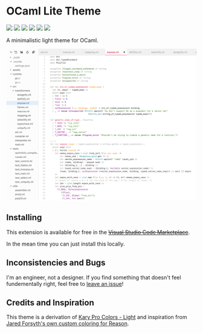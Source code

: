 # OCaml Lite Theme
<img src="https://img.shields.io/badge/theme-light-brightgreen.svg" /> <img src="https://img.shields.io/badge/coverage-73%25-ffd43b.svg" /> <img src="https://img.shields.io/badge/build-passing-brightgreen.svg" /> <img src="https://img.shields.io/badge/version-1.0.0-3bc9db.svg" /> <img src="https://img.shields.io/badge/license-MIT-blue.svg" /> <img src="https://img.shields.io/badge/score-69%25-ff69b4.svg" />

A minimalistic light theme for OCaml.

<img src="https://raw.githubusercontent.com/nickzuber/vscode-ocaml-lite-theme/master/ocaml-lite.png" />

## Installing

This extension is available for free in the ~~[Visual Studio Code Marketplace](#)~~. 

In the mean time you can just install this locally. 

## Inconsistencies and Bugs

I'm an engineer, not a designer. If you find something that doesn't feel fundementally right, feel free to [leave an issue](https://github.com/nickzuber/vscode-ocaml-lite-theme/issues)!

## Credits and Inspiration

This theme is a derivation of [Kary Pro Colors - Light](https://marketplace.visualstudio.com/items?itemName=karyfoundation.theme-karyfoundation-themes) and inspiration from [Jared Forsyth's own custom coloring for Reason](https://mobile.twitter.com/jaredforsyth/status/977722520202723328).
